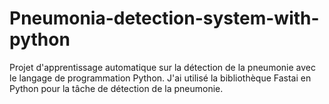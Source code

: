 # Pneumonia-detection-system-with-python
Projet d'apprentissage automatique sur la détection de la pneumonie avec le langage de programmation Python. J'ai utilisé la  bibliothèque Fastai  en Python pour la tâche de détection de la pneumonie.
